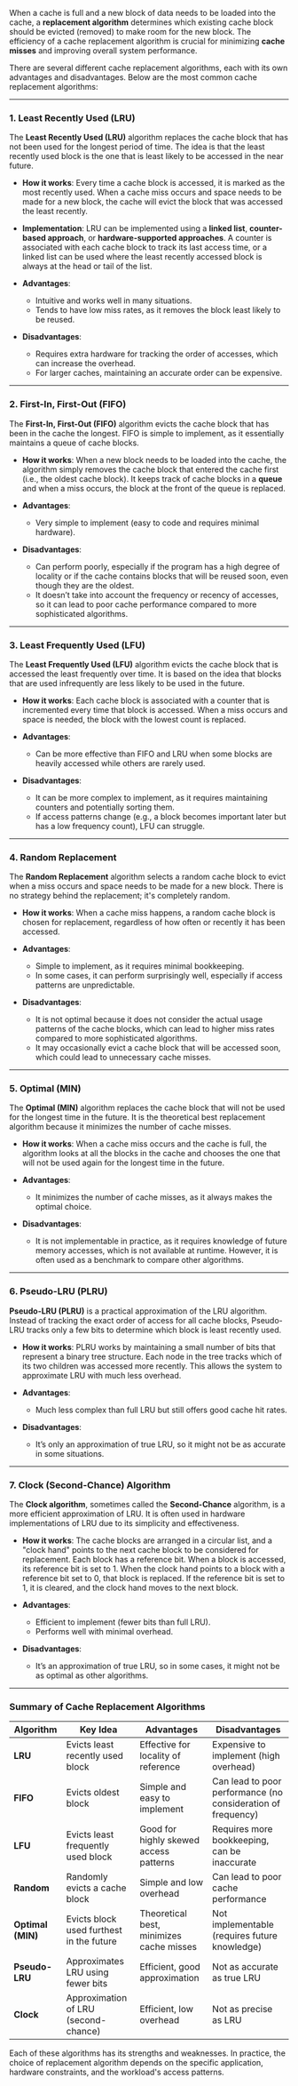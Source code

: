 

When a cache is full and a new block of data needs to be loaded into the cache, a **replacement algorithm** determines which existing cache block should be evicted (removed) to make room for the new block. The efficiency of a cache replacement algorithm is crucial for minimizing **cache misses** and improving overall system performance.

There are several different cache replacement algorithms, each with its own advantages and disadvantages. Below are the most common cache replacement algorithms:

---

### 1. **Least Recently Used (LRU)**

The **Least Recently Used (LRU)** algorithm replaces the cache block that has not been used for the longest period of time. The idea is that the least recently used block is the one that is least likely to be accessed in the near future.

- **How it works**: Every time a cache block is accessed, it is marked as the most recently used. When a cache miss occurs and space needs to be made for a new block, the cache will evict the block that was accessed the least recently.
  
- **Implementation**: LRU can be implemented using a **linked list**, **counter-based approach**, or **hardware-supported approaches**. A counter is associated with each cache block to track its last access time, or a linked list can be used where the least recently accessed block is always at the head or tail of the list.

- **Advantages**:
  - Intuitive and works well in many situations.
  - Tends to have low miss rates, as it removes the block least likely to be reused.

- **Disadvantages**:
  - Requires extra hardware for tracking the order of accesses, which can increase the overhead.
  - For larger caches, maintaining an accurate order can be expensive.

---

### 2. **First-In, First-Out (FIFO)**

The **First-In, First-Out (FIFO)** algorithm evicts the cache block that has been in the cache the longest. FIFO is simple to implement, as it essentially maintains a queue of cache blocks.

- **How it works**: When a new block needs to be loaded into the cache, the algorithm simply removes the cache block that entered the cache first (i.e., the oldest cache block). It keeps track of cache blocks in a **queue** and when a miss occurs, the block at the front of the queue is replaced.

- **Advantages**:
  - Very simple to implement (easy to code and requires minimal hardware).
  
- **Disadvantages**:
  - Can perform poorly, especially if the program has a high degree of locality or if the cache contains blocks that will be reused soon, even though they are the oldest.
  - It doesn’t take into account the frequency or recency of accesses, so it can lead to poor cache performance compared to more sophisticated algorithms.

---

### 3. **Least Frequently Used (LFU)**

The **Least Frequently Used (LFU)** algorithm evicts the cache block that is accessed the least frequently over time. It is based on the idea that blocks that are used infrequently are less likely to be used in the future.

- **How it works**: Each cache block is associated with a counter that is incremented every time that block is accessed. When a miss occurs and space is needed, the block with the lowest count is replaced.

- **Advantages**:
  - Can be more effective than FIFO and LRU when some blocks are heavily accessed while others are rarely used.

- **Disadvantages**:
  - It can be more complex to implement, as it requires maintaining counters and potentially sorting them.
  - If access patterns change (e.g., a block becomes important later but has a low frequency count), LFU can struggle.

---

### 4. **Random Replacement**

The **Random Replacement** algorithm selects a random cache block to evict when a miss occurs and space needs to be made for a new block. There is no strategy behind the replacement; it's completely random.

- **How it works**: When a cache miss happens, a random cache block is chosen for replacement, regardless of how often or recently it has been accessed.

- **Advantages**:
  - Simple to implement, as it requires minimal bookkeeping.
  - In some cases, it can perform surprisingly well, especially if access patterns are unpredictable.

- **Disadvantages**:
  - It is not optimal because it does not consider the actual usage patterns of the cache blocks, which can lead to higher miss rates compared to more sophisticated algorithms.
  - It may occasionally evict a cache block that will be accessed soon, which could lead to unnecessary cache misses.

---

### 5. **Optimal (MIN)**

The **Optimal (MIN)** algorithm replaces the cache block that will not be used for the longest time in the future. It is the theoretical best replacement algorithm because it minimizes the number of cache misses.

- **How it works**: When a cache miss occurs and the cache is full, the algorithm looks at all the blocks in the cache and chooses the one that will not be used again for the longest time in the future.

- **Advantages**:
  - It minimizes the number of cache misses, as it always makes the optimal choice.

- **Disadvantages**:
  - It is not implementable in practice, as it requires knowledge of future memory accesses, which is not available at runtime. However, it is often used as a benchmark to compare other algorithms.

---

### 6. **Pseudo-LRU (PLRU)**

**Pseudo-LRU (PLRU)** is a practical approximation of the LRU algorithm. Instead of tracking the exact order of access for all cache blocks, Pseudo-LRU tracks only a few bits to determine which block is least recently used.

- **How it works**: PLRU works by maintaining a small number of bits that represent a binary tree structure. Each node in the tree tracks which of its two children was accessed more recently. This allows the system to approximate LRU with much less overhead.

- **Advantages**:
  - Much less complex than full LRU but still offers good cache hit rates.
  
- **Disadvantages**:
  - It’s only an approximation of true LRU, so it might not be as accurate in some situations.

---

### 7. **Clock (Second-Chance) Algorithm**

The **Clock algorithm**, sometimes called the **Second-Chance** algorithm, is a more efficient approximation of LRU. It is often used in hardware implementations of LRU due to its simplicity and effectiveness.

- **How it works**: The cache blocks are arranged in a circular list, and a "clock hand" points to the next cache block to be considered for replacement. Each block has a reference bit. When a block is accessed, its reference bit is set to 1. When the clock hand points to a block with a reference bit set to 0, that block is replaced. If the reference bit is set to 1, it is cleared, and the clock hand moves to the next block.

- **Advantages**:
  - Efficient to implement (fewer bits than full LRU).
  - Performs well with minimal overhead.

- **Disadvantages**:
  - It’s an approximation of true LRU, so in some cases, it might not be as optimal as other algorithms.

---

### Summary of Cache Replacement Algorithms

| Algorithm            | Key Idea                                | Advantages                           | Disadvantages                       |
|----------------------|-----------------------------------------|--------------------------------------|-------------------------------------|
| **LRU**              | Evicts least recently used block       | Effective for locality of reference | Expensive to implement (high overhead) |
| **FIFO**             | Evicts oldest block                    | Simple and easy to implement        | Can lead to poor performance (no consideration of frequency) |
| **LFU**              | Evicts least frequently used block     | Good for highly skewed access patterns | Requires more bookkeeping, can be inaccurate |
| **Random**           | Randomly evicts a cache block          | Simple and low overhead             | Can lead to poor cache performance |
| **Optimal (MIN)**    | Evicts block used furthest in the future | Theoretical best, minimizes cache misses | Not implementable (requires future knowledge) |
| **Pseudo-LRU**       | Approximates LRU using fewer bits       | Efficient, good approximation       | Not as accurate as true LRU |
| **Clock**            | Approximation of LRU (second-chance)   | Efficient, low overhead             | Not as precise as LRU |

Each of these algorithms has its strengths and weaknesses. In practice, the choice of replacement algorithm depends on the specific application, hardware constraints, and the workload's access patterns.